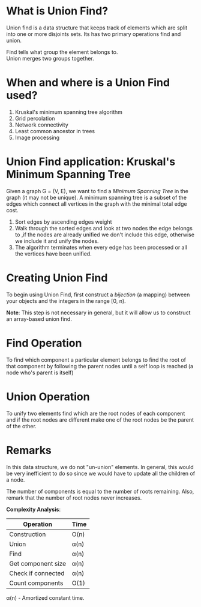 # What is Union Find?

Union find is a data structure that keeps track of elements which are 
split into one or more disjoints sets. Its has two primary operations 
find and union. 

Find tells what group the element belongs to.\
Union merges two groups together. 

# When and where is a Union Find used?

1) Kruskal's minimum spanning tree algorithm
2) Grid percolation
3) Network connectivity
4) Least common ancestor in trees 
5) Image processing 

# Union Find application: Kruskal's Minimum Spanning Tree

Given a graph G = (V, E), we want to find a *Minimum Spanning Tree*
in the graph (it may not be unique). A minimum spanning tree is a 
subset of the edges which connect all vertices in the graph with 
the minimal total edge cost. 

1) Sort edges by ascending edges weight 
2) Walk through the sorted edges and look at two nodes the edge belongs to
,if the nodes are already unified we don't include this edge, otherwise we 
include it and unify the nodes. 
3) The algorithm terminates when every edge has been processed or all the 
vertices have been unified. 

# Creating Union Find
To begin using Union Find, first construct a *bijection* (a mapping)
between your objects and the integers in the range [0, n).

**Note**: This step is not necessary in general, but it will allow us to construct
an array-based union find. 

# Find Operation
To find which component a particular element belongs to find the
root of that component by following the parent nodes until a self 
loop is reached (a node who's parent is itself)

# Union Operation
To unify two elements find which are the root nodes of each component
and if the root nodes are different make one of the root nodes be the
parent of the other. 

# Remarks
In this data structure, we do not "un-union" elements. In general, this
would be very inefficient to do so since we would have to update all the 
children of a node.

The number of components is equal to the number of roots remaining. 
Also, remark that the number of root nodes never increases. 

**Complexity Analysis**: 

| Operation          | Time |
|--------------------|------|
| Construction       | O(n) |
| Union              | α(n) |
| Find               | α(n) |
| Get component size | α(n) |
| Check if connected | α(n) |
| Count components   | O(1) |

α(n) - Amortized constant time. 
